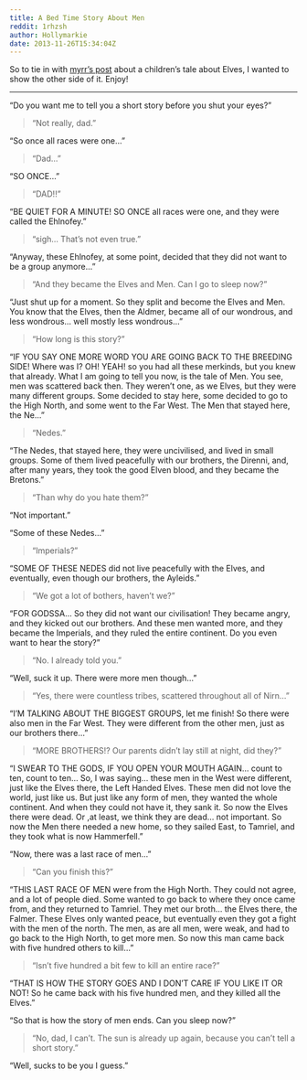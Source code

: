```yaml
---
title: A Bed Time Story About Men
reddit: 1rhzsh
author: Hollymarkie
date: 2013-11-26T15:34:04Z
---
```


So to tie in with [myrr’s post][0] about a children’s tale about Elves, I wanted
to show the other side of it. Enjoy!

---

“Do you want me to tell you a short story before you shut your eyes?”

> “Not really, dad.”

“So once all races were one…”

> “Dad…”

“SO ONCE…”

> “DAD!!”

“BE QUIET FOR A MINUTE! SO ONCE all races were one, and they were called the
Ehlnofey.”

> “sigh… That’s not even true.”

“Anyway, these Ehlnofey, at some point, decided that they did not want to be a
group anymore…”

> “And they became the Elves and Men. Can I go to sleep now?”

“Just shut up for a moment. So they split and become the Elves and Men. You know
that the Elves, then the Aldmer, became all of our wondrous, and less wondrous…
well mostly less wondrous…”

> “How long is this story?”

“IF YOU SAY ONE MORE WORD YOU ARE GOING BACK TO THE BREEDING SIDE! Where was I?
OH! YEAH! so you had all these merkinds, but you knew that already. What I am
going to tell you now, is the tale of Men. You see, men was scattered back then.
They weren’t one, as we Elves, but they were many different groups. Some decided
to stay here, some decided to go to the High North, and some went to the Far
West. The Men that stayed here, the Ne…”

> “Nedes.”

“The Nedes, that stayed here, they were uncivilised, and lived in small groups.
Some of them lived peacefully with our brothers, the Direnni, and, after many
years, they took the good Elven blood, and they became the Bretons.”

> “Than why do you hate them?”

“Not important.”

“Some of these Nedes…”

> “Imperials?”

“SOME OF THESE NEDES did not live peacefully with the Elves, and eventually,
even though our brothers, the Ayleids.”

> “We got a lot of bothers, haven’t we?”

“FOR GODSSA… So they did not want our civilisation! They became angry, and they
kicked out our brothers. And these men wanted more, and they became the
Imperials, and they ruled the entire continent. Do you even want to hear the
story?”

> “No. I already told you.”

“Well, suck it up. There were more men though…”

> “Yes, there were countless tribes, scattered throughout all of Nirn…”

“I’M TALKING ABOUT THE BIGGEST GROUPS, let me finish! So there were also men in
the Far West. They were different from the other men, just as our brothers
there…”

> “MORE BROTHERS!? Our parents didn’t lay still at night, did they?”

“I SWEAR TO THE GODS, IF YOU OPEN YOUR MOUTH AGAIN… count to ten, count to ten…
So, I was saying… these men in the West were different, just like the Elves
there, the Left Handed Elves. These men did not love the world, just like us.
But just like any form of men, they wanted the whole continent. And when they
could not have it, they sank it. So now the Elves there were dead. Or ,at least,
we think they are dead… not important. So now the Men there needed a new home,
so they sailed East, to Tamriel, and they took what is now Hammerfell.”

“Now, there was a last race of men…”

> “Can you finish this?”

“THIS LAST RACE OF MEN were from the High North. They could not agree, and a lot
of people died. Some wanted to go back to where they once came from, and they
returned to Tamriel. They met our broth… the Elves there, the Falmer. These
Elves only wanted peace, but eventually even they got a fight with the men of
the north. The men, as are all men, were weak, and had to go back to the High
North, to get more men. So now this man came back with five hundred others to
kill…”

> “Isn’t five hundred a bit few to kill an entire race?”

“THAT IS HOW THE STORY GOES AND I DON’T CARE IF YOU LIKE IT OR NOT! So he came
back with his five hundred men, and they killed all the Elves.”

“So that is how the story of men ends. Can you sleep now?”

> “No, dad, I can’t. The sun is already up again, because you can’t tell a short
story.”

“Well, sucks to be you I guess.”

[0]: ./1rhg1f
